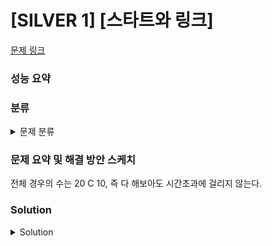 # [SILVER 1] [스타트와 링크]

[문제 링크](https://www.acmicpc.net/problem/14889) 

### 성능 요약

### 분류

<details><summary>문제 분류</summary> 

[브루트포스]

</details>

### 문제 요약 및 해결 방안 스케치

전체 경우의 수는 20 C 10, 즉 다 해보아도 시간초과에 걸리지 않는다. 

### Solution

<details><summary>Solution</summary> 

[Source Code]

</details>

